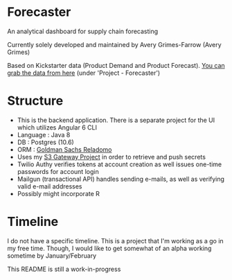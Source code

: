 # Forecaster

An analytical dashboard for supply chain forecasting

Currently solely developed and maintained by Avery Grimes-Farrow (Avery Grimes)

Based on Kickstarter data (Product Demand and Product Forecast). [You can grab the data from here][forecastdata] (under 'Project - Forecaster')

# Structure

* This is the backend application. There is a separate project for the UI which utilizes Angular 6 CLI
* Language : Java 8
* DB : Postgres (10.6) 
* ORM : [Goldman Sachs Reladomo][reladomohomepage]
* Uses my [S3 Gateway Project][s3gateway] in order to retrieve and push secrets
* Twilio Authy verifies tokens at account creation as well issues one-time passwords for account login
* Mailgun (transactional API) handles sending e-mails, as well as verifying valid e-mail addresses
* Possibly might incorporate R

[forecastdata]: https://averygrimes.com/experience/experience#softwareengineer
[reladomohomepage]: https://github.com/goldmansachs/reladomo
[s3gateway]: https://github.com/helloavery/s3-gateway

# Timeline
I do not have a specific timeline. This is a project that I'm working as a go in my free time. 
Though, I would like to get somewhat of an alpha working sometime by January/February


This README is still a work-in-progress
